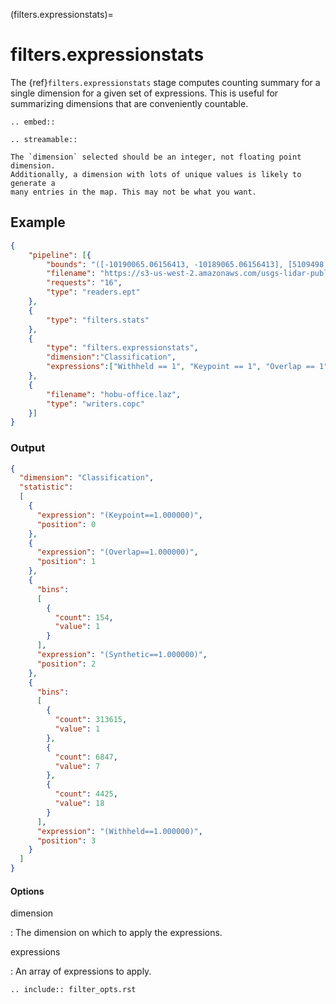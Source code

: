 (filters.expressionstats)=

# filters.expressionstats

The {ref}`filters.expressionstats` stage computes counting summary for a single
dimension for a given set of expressions. This is useful for summarizing dimensions
that are conveniently countable.

```{eval-rst}
.. embed::
```

```{eval-rst}
.. streamable::
```

```{warning}
The `dimension` selected should be an integer, not floating point dimension.
Additionally, a dimension with lots of unique values is likely to generate a
many entries in the map. This may not be what you want.
```

## Example

```json
{
    "pipeline": [{
        "bounds": "([-10190065.06156413, -10189065.06156413], [5109498.61041016, 5110498.61041016])",
        "filename": "https://s3-us-west-2.amazonaws.com/usgs-lidar-public/IA_Eastern_1_2019/ept.json",
        "requests": "16",
        "type": "readers.ept"
    },
    {
        "type": "filters.stats"
    },
    {
        "type": "filters.expressionstats",
        "dimension":"Classification",
        "expressions":["Withheld == 1", "Keypoint == 1", "Overlap == 1", "Synthetic == 1"]
    },
    {
        "filename": "hobu-office.laz",
        "type": "writers.copc"
    }]
}
```

### Output

```json
{
  "dimension": "Classification",
  "statistic":
  [
    {
      "expression": "(Keypoint==1.000000)",
      "position": 0
    },
    {
      "expression": "(Overlap==1.000000)",
      "position": 1
    },
    {
      "bins":
      [
        {
          "count": 154,
          "value": 1
        }
      ],
      "expression": "(Synthetic==1.000000)",
      "position": 2
    },
    {
      "bins":
      [
        {
          "count": 313615,
          "value": 1
        },
        {
          "count": 6847,
          "value": 7
        },
        {
          "count": 4425,
          "value": 18
        }
      ],
      "expression": "(Withheld==1.000000)",
      "position": 3
    }
  ]
}
```

#### Options

dimension

: The dimension on which to apply the expressions.

expressions

: An array of expressions to apply.

```{eval-rst}
.. include:: filter_opts.rst
```
